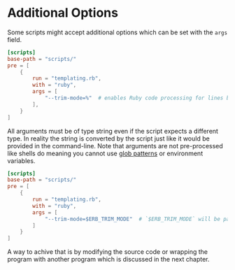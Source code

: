 # Additional Options

Some scripts might accept additional options which can be set with the `args`
field.

```toml,icon=gear,filepath=allay.toml
[scripts]
base-path = "scripts/"
pre = [
    {
        run = "templating.rb",
        with = "ruby",
        args = [
            "--trim-mode=%"  # enables Ruby code processing for lines beginning with `%`
        ],
    }
]
```

All arguments must be of type string even if the script expects a different type.
In reality the string is converted by the script just like it would be provided in
the command-line. Note that arguments are not pre-processed like shells do meaning
you cannot use [glob patterns](https://en.wikipedia.org/wiki/Glob_(programming)) or
environment variables.

```toml,icon=gear,filepath=allay.toml
[scripts]
base-path = "scripts/"
pre = [
    {
        run = "templating.rb",
        with = "ruby",
        args = [
            "--trim-mode=$ERB_TRIM_MODE"  # `$ERB_TRIM_MODE` will be passed to the program as is
        ]
    }
]
```

A way to achive that is by modifying the source code or wrapping the program with
another program which is discussed in the next chapter.

